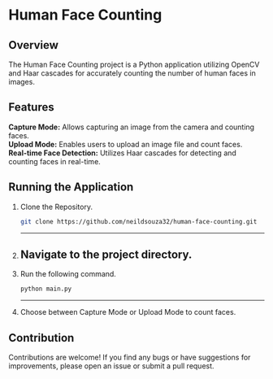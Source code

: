 # Human Face Counting

## Overview
The Human Face Counting project is a Python application utilizing OpenCV and Haar cascades for accurately counting the number of human faces in images.

## Features
**Capture Mode:** Allows capturing an image from the camera and counting faces.</br>
**Upload Mode:** Enables users to upload an image file and count faces.</br>
**Real-time Face Detection:** Utilizes Haar cascades for detecting and counting faces in real-time.</br>

## Running the Application

1. Clone the Repository.
   ```bash
   git clone https://github.com/neildsouza32/human-face-counting.git
   ```
   -----
2. Navigate to the project directory.
   -----
3. Run the following command.
   ```bash
   python main.py
   ```
   -----
4. Choose between Capture Mode or Upload Mode to count faces.

## Contribution
Contributions are welcome! If you find any bugs or have suggestions for improvements, please open an issue or submit a pull request.
